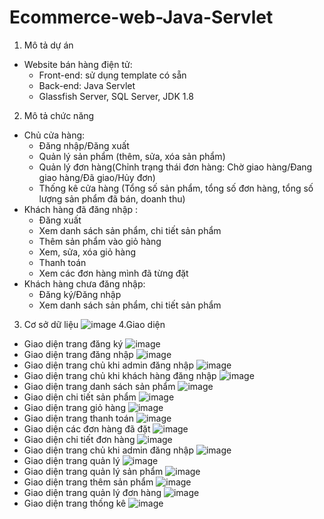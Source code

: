 # Ecommerce-web-Java-Servlet
1. Mô tả dự án
- Website bán hàng điện tử:
  + Front-end: sử dụng template có sẵn
  + Back-end: Java Servlet
  + Glassfish Server, SQL Server, JDK 1.8
 2. Mô tả chức năng 
- Chủ cửa hàng: 
  + Đăng nhập/Đăng xuất
  + Quản lý sản phẩm (thêm, sửa, xóa sản phẩm)
  + Quản lý đơn hàng(Chỉnh trạng thái đơn hàng: Chờ giao hàng/Đang giao hàng/Đã giao/Hủy đơn)
  + Thống kê cửa hàng (Tổng số sản phẩm, tổng số đơn hàng, tổng số lượng sản phẩm đã bán, doanh thu)
- Khách hàng đã đăng nhập :
  + Đăng xuất
  + Xem danh sách sản phẩm, chi tiết sản phẩm
  + Thêm sản phẩm vào giỏ hàng
  + Xem, sửa, xóa giỏ hàng
  + Thanh toán
  + Xem các đơn hàng mình đã từng đặt
- Khách hàng chưa đăng nhập:
  + Đăng ký/Đăng nhập
  + Xem danh sách sản phẩm, chi tiết sản phẩm
 3. Cơ sở dữ liệu
 ![image](https://user-images.githubusercontent.com/91023190/175113650-a383befd-950d-4d2f-90de-fe6c59a257e2.png)
4.Giao diện
- Giao diện trang đăng ký
![image](https://user-images.githubusercontent.com/91023190/175114547-8ea838e4-bc22-46ef-b31b-f0ba51e0d09a.png)
- Giao diện trang đăng nhập
![image](https://user-images.githubusercontent.com/91023190/175114589-bcc586b0-551c-4786-baa1-a5f2cd224ace.png)
- Giao diện trang chủ khi admin đăng nhập
![image](https://user-images.githubusercontent.com/91023190/175113863-ec1ebcd8-1bec-454b-8a96-fc4385aa041c.png)
- Giao diện trang chủ khi khách hàng đăng nhập
![image](https://user-images.githubusercontent.com/91023190/175114653-c4abaa6b-ef2f-4fa6-a26f-329f60b8c8ec.png)
- Giao diện trang danh sách sản phẩm
![image](https://user-images.githubusercontent.com/91023190/175114686-37e26ad3-9bb1-4e32-bc48-b8adb53f6b42.png)
- Giao diện chi tiết sản phẩm
![image](https://user-images.githubusercontent.com/91023190/175114996-5439bfa8-36c9-4070-8d54-a7a4c8828367.png)
- Giao diện trang giỏ hàng
![image](https://user-images.githubusercontent.com/91023190/175115087-c56109cb-dc79-4bb4-8485-2f7ac52a3055.png)
- Giao diện trang thanh toán
![image](https://user-images.githubusercontent.com/91023190/175115477-e33459a6-3151-45b2-8c04-5ed2facc6cb6.png)
- Giao diện các đơn hàng đã đặt
![image](https://user-images.githubusercontent.com/91023190/175115576-42b4dd6d-bc1b-43b1-ac9f-bddba62770dd.png)
- Giao diện chi tiết đơn hàng
![image](https://user-images.githubusercontent.com/91023190/175115607-b8823930-c2f2-4971-bd45-3ee67327e07c.png)
- Giao diện trang chủ khi admin đăng nhập
![image](https://user-images.githubusercontent.com/91023190/175115739-e115135d-ef6d-4b94-88e5-74b92ccca8f4.png)
- Giao diện trang quản lý
![image](https://user-images.githubusercontent.com/91023190/175115778-56022836-d71c-4d95-8a6c-b164508ac293.png)
- Giao diện trang quản lý sản phẩm
![image](https://user-images.githubusercontent.com/91023190/177005911-9b5bb4fb-c646-4120-981c-c5924f20a445.png)
- Giao diện trang thêm sản phẩm
![image](https://user-images.githubusercontent.com/91023190/182982889-5bacf22f-a0c5-443c-a111-4da7c26b9bf1.png)
- Giao diện trang quản lý đơn hàng
![image](https://user-images.githubusercontent.com/91023190/175115918-f3e3be70-c486-4a53-aa52-bb2713915017.png)
- Giao diện trang thống kê
![image](https://user-images.githubusercontent.com/91023190/185507846-2522b3c1-7d59-4c20-bbb6-882c45c95296.png)


